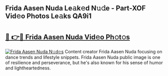 ## Frida Aasen Nuda Le𝚊k𝚎d N𝚞𝚍e - Part-XOF Vid𝚎o Photos Le𝚊ks QA9i1

# <h2><a href="http://fbbkvq.evod.top/?m=Frida+Aasen+Nuda">🔗 👉🔴 Frida Aasen Nuda Vid𝚎o Ph𝚘t𝚘s</a></h2>

[![Frida Aasen Nuda N𝚞d𝚎s](https://i.imgur.com/8V9OHl7.gif)](http://fbbkvq.evod.top/?m=Frida+Aasen+Nuda)
Content creator Frida Aasen Nuda focusing on dance trends and lifestyle snippets. Frida Aasen Nuda public image is one of resilience and perseverance, but he's also known for his sense of humor and lightheartedness. 
